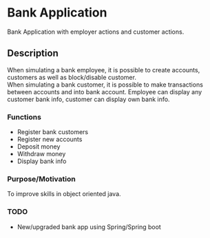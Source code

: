 # Bank Application
Bank Application with employer actions and customer actions.

## Description
When simulating a bank employee, it is possible to create accounts, customers as well as block/disable customer.  
When simulating a bank customer, it is possible to make transactions between accounts and into bank account. 
Employee can display any customer bank info, customer can display own bank info. 

### Functions 
- Register bank customers
- Register new accounts
- Deposit money
- Withdraw money
- Display bank info

### Purpose/Motivation 
To improve skills in object oriented java. 

### TODO
- New/upgraded bank app using Spring/Spring boot
